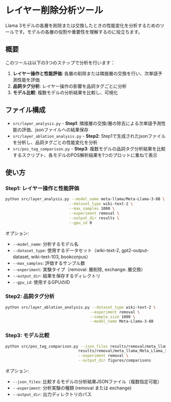 # レイヤー削除分析ツール

Llama 3モデルの各層を削除または交換したときの性能変化を分析するためのツールです。モデルの各層の役割や重要性を理解するのに役立ちます。

## 概要

このツールは以下の3つのステップで分析を行います：

1. **レイヤー操作と性能評価**: 各層の削除または隣接層の交換を行い、次単語予測性能を評価
2. **品詞タグ分析**: レイヤー操作の影響を品詞タグごとに分析
3. **モデル比較**: 複数モデルの分析結果を比較し、可視化

## ファイル構成

- `src/layer_analysis.py` - **Step1**: 隣接層の交換/層の除去による次単語予測性能の評価、jsonファイルへの結果保存 
- `src/layer_ablation_analysis.py` - **Step2**: Step1で生成されたjsonファイルを分析し、品詞タグごとの性能変化を分析
- `src/pos_tag_comparison.py` - **Step3**: 複数モデルの品詞タグ分析結果を比較するスクリプト、各モデルのPOS解析結果を1つのプロットに重ねて表示

## 使い方

### Step1: レイヤー操作と性能評価

```bash
python src/layer_analysis.py --model_name meta-llama/Meta-Llama-3-8B \
                            --dataset_type wiki-text-2 \
                            --max_samples 1000 \
                            --experiment removal \
                            --output_dir results \
                            --gpu_id 0
```

オプション:
- `--model_name`: 分析するモデル名
- `--dataset_type`: 使用するデータセット（wiki-text-2, gpt2-output-dataset, wiki-text-103, bookcorpus）
- `--max_samples`: 評価するサンプル数
- `--experiment`: 実験タイプ（removal: 層削除, exchange: 層交換）
- `--output_dir`: 結果を保存するディレクトリ
- `--gpu_id`: 使用するGPUのID

### Step2: 品詞タグ分析

```bash
python src/layer_ablation_analysis.py --dataset_type wiki-text-2 \
                                     --experiment removal \
                                     --sample_size 1000 \
                                     --model_name Meta-Llama-3-8B
```

### Step3: モデル比較

```bash
python src/pos_tag_comparison.py --json_files results/removal/meta_llama_Meta_Llama_3_8B_wiki-text-2_n1000/ppl.json \
                                results/removal/meta_llama_Meta_Llama_3_8B_Instruct_wiki-text-2_n1000/ppl.json \
                                --experiment removal \
                                --output_dir figures/comparisons
```

オプション:
- `--json_files`: 比較するモデルの分析結果JSONファイル（複数指定可能）
- `--experiment`: 分析実験の種類 (removal または exchange)
- `--output_dir`: 出力ディレクトリのパス